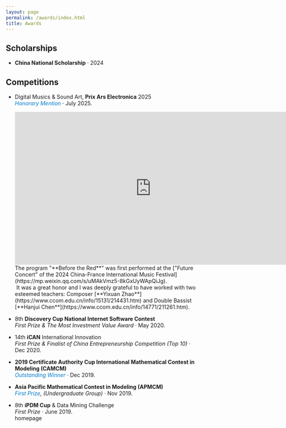 ```yaml
---
layout: page
permalink: /awards/index.html
title: Awards
---
```


## Scholarships

- **China National Scholarship** · 2024 <br>

## Competitions

- Digital Musics & Sound Art, **Prix Ars Electronica** 2025<br><a href="https://calls.ars.electronica.art/2025/prix/winners/17223/" style="text-decoration: none; color: #007acc;" onmouseover="this.style.color='#e91e63'" onmouseout="this.style.color='#007acc'" title="Click to query certificate! [APMCM]"><i>Honorary Mention</i></a> · July 2025.<br>
  
  <iframe width="710" height="400" src="https://www.youtube.com/embed/a0pfoXxqRu0" frameborder="0" allow="accelerometer; autoplay; clipboard-write; encrypted-media; gyroscope; picture-in-picture" allowfullscreen></iframe>
  The program "**Before the Red**" was first performed at the ["Future Concert" of the 2024 China-France International Music Festival](https://mp.weixin.qq.com/s/uMAkVmz5-8kGxUyWApQiJg).<br><img title="" src="https://shiyi099.github.io/homepage/images/awards/IntotheRed.jpg" alt="" data-align="inline">
  It was a great honor and I was deeply grateful to have worked with two esteemed teachers: Composer [**Yixuan Zhao**](https://www.ccom.edu.cn/info/15131/214431.htm) and Double Bassist [**Hanjui Chen**](https://www.ccom.edu.cn/info/14771/211261.htm).<br><img title="" src="https://shiyi099.github.io/homepage/images/awards/IntotheRedPerformers.jpg" alt="" data-align="inline">

- 8th **Discovery Cup National Internet Software Contest**<br>*First Prize & The Most Investment Value Award* · May 2020.<br>

- 14th **iCAN** International Innovation<br>*First Prize & Finalist of China Entrepreneurship Competition (Top 10)* · Dec 2020.<br><img title="" src="https://shiyi099.github.io/homepage/images/awards/iCAN2020.jpg" alt="" data-align="inline">

- **2019 Certificate Authority Cup International Mathematical Contest in Modeling (CAMCM)**<br><a href="https://shiyi099.github.io/homepage/includes/CAMCM-query.html" style="text-decoration: none; color: #007acc;" onmouseover="this.style.color='#e91e63'" onmouseout="this.style.color='#007acc'" title="Click to query certificate! [CAMCM]"><i>Outstanding Winner</i></a> · Dec 2019.<br>

- **Asia Pacific Mathematical Contest in Modeling (APMCM)** <br><a href="http://www.apmcm.org/certificate/result/19BDIJQRSZ45" style="text-decoration: none; color: #007acc;" onmouseover="this.style.color='#e91e63'" onmouseout="this.style.color='#007acc'" title="Click to query certificate! [APMCM]"><i>First Prize</i></a>*, (Undergraduate Group)* · Nov 2019.<br>

- 8th **iPDM Cup** & Data Mining Challenge <br>*First Prize* · June 2019.<br>homepage